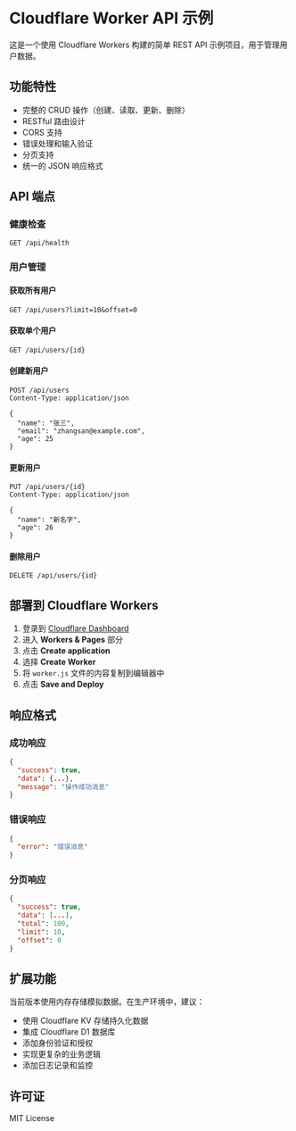 # Cloudflare Worker API 示例

这是一个使用 Cloudflare Workers 构建的简单 REST API 示例项目，用于管理用户数据。

## 功能特性

- 完整的 CRUD 操作（创建、读取、更新、删除）
- RESTful 路由设计
- CORS 支持
- 错误处理和输入验证
- 分页支持
- 统一的 JSON 响应格式

## API 端点

### 健康检查
```
GET /api/health
```

### 用户管理

#### 获取所有用户
```
GET /api/users?limit=10&offset=0
```

#### 获取单个用户
```
GET /api/users/{id}
```

#### 创建新用户
```
POST /api/users
Content-Type: application/json

{
  "name": "张三",
  "email": "zhangsan@example.com",
  "age": 25
}
```

#### 更新用户
```
PUT /api/users/{id}
Content-Type: application/json

{
  "name": "新名字",
  "age": 26
}
```

#### 删除用户
```
DELETE /api/users/{id}
```

## 部署到 Cloudflare Workers

1. 登录到 [Cloudflare Dashboard](https://dash.cloudflare.com/)
2. 进入 **Workers & Pages** 部分
3. 点击 **Create application**
4. 选择 **Create Worker**
5. 将 `worker.js` 文件的内容复制到编辑器中
6. 点击 **Save and Deploy**

## 响应格式

### 成功响应
```json
{
  "success": true,
  "data": {...},
  "message": "操作成功消息"
}
```

### 错误响应
```json
{
  "error": "错误消息"
}
```

### 分页响应
```json
{
  "success": true,
  "data": [...],
  "total": 100,
  "limit": 10,
  "offset": 0
}
```

## 扩展功能

当前版本使用内存存储模拟数据。在生产环境中，建议：

- 使用 Cloudflare KV 存储持久化数据
- 集成 Cloudflare D1 数据库
- 添加身份验证和授权
- 实现更复杂的业务逻辑
- 添加日志记录和监控

## 许可证

MIT License